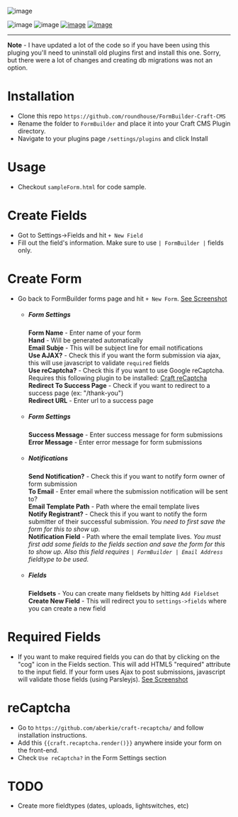 ![image](http://vadim-dev.s3.amazonaws.com/formbuilder/formBuilder_logo.png)

![image](https://img.shields.io/badge/version-1.4.0-brightgreen.svg)
![image](https://img.shields.io/packagist/v/roundhouse/formbuilder.svg)
[![image](https://img.shields.io/badge/documentation-read-ff69b4.svg)](http://roundhouse.github.io/FormBuilder-Craft-CMS/)
[![image](https://img.shields.io/github/license/mashape/apistatus.svg)](http://opensource.org/licenses/MIT)

***

**Note** - I have updated a lot of the code so if you have been using this pluging you'll need to uninstall old plugins first and install this one. Sorry, but there were a lot of changes and creating db migrations was not an option. 

# Installation

* Clone this repo `https://github.com/roundhouse/FormBuilder-Craft-CMS`
* Rename the folder to `FormBuilder` and place it into your Craft CMS Plugin directory.
* Navigate to your plugins page `/settings/plugins` and click Install

# Usage

* Checkout `sampleForm.html` for code sample.

# Create Fields

* Got to Settings->Fields and hit `+ New Field`
* Fill out the field's information. Make sure to use `| FormBuilder |` fields only.

# Create Form

* Go back to FormBuilder forms page and hit `+ New Form`. [See Screenshot](http://vadim-dev.s3.amazonaws.com/formbuilder/1.3.png)

  * ##### Form Settings
  
    **Form Name** - Enter name of your form<br />
    **Hand** - Will be generated automatically<br />
    **Email Subje** - This will be subject line for email notifications<br />
    **Use AJAX?** - Check this if you want the form submission via ajax, this will use javascript to validate `required` fields<br />
    **Use reCaptcha?** - Check this if you want to use Google reCaptcha. Requires this following plugin to be installed: [Craft reCaptcha](https://github.com/aberkie/craft-recaptcha/) <br />
    **Redirect To Success Page** - Check if you want to redirect to a success page (ex: "/thank-you")<br />
    **Redirect URL** - Enter url to a success page<br />
    
  * ##### Form Settings
    **Success Message** - Enter success message for form submissions<br />
    **Error Message** - Enter error message for form submissions<br />
    
  * ##### Notifications
    **Send Notification?** - Check this if you want to notify form owner of form submission<br />
    **To Email** - Enter email where the submission notification will be sent to?<br />
    **Email Template Path** - Path where the email template lives<br />
    **Notify Registrant?** - Check this if you want to notify the form submitter of their successful submission. *You need to first save the form for this to show up.*<br />
    **Notification Field** - Path where the email template lives. *You must first add some fields to the fields section and save the form for this to show up. Also this field requires `| FormBuilder | Email Address` fieldtype to be used.*<br />
  
  * ##### Fields
    **Fieldsets** - You can create many fieldsets by hitting `Add Fieldset`<br />
    **Create New Field** - This will redirect you to `settings->fields` where you can create a new field


# Required Fields

* If you want to make required fields you can do that by clicking on the "cog" icon in the Fields section. This will add HTML5 "required" attribute to the input field. If your form uses Ajax to post submissions, javascript will validate those fields (using Parsleyjs). [See Screenshot](http://vadim-dev.s3.amazonaws.com/formbuilder/1.4.png)

# reCaptcha

* Go to `https://github.com/aberkie/craft-recaptcha/` and follow installation instructions.
* Add this `{{craft.recaptcha.render()}}` anywhere inside your form on the front-end.
* Check `Use reCaptcha?` in the Form Settings section



# TODO

* Create more fieldtypes (dates, uploads, lightswitches, etc)

